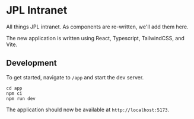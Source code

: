 # JPL Intranet

All things JPL intranet.
As components are re-written, we'll add them here.

The new application is written using React, Typescript, TailwindCSS, and Vite.

## Development

To get started, navigate to `/app` and start the dev server.

```shell
cd app
npm ci
npm run dev
```

The application should now be available at `http://localhost:5173`.
